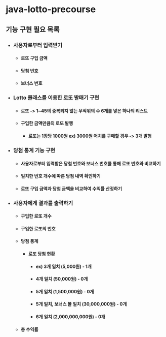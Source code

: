 # java-lotto-precourse
## 기능 구현 필요 목록
+ ### 사용자로부터 입력받기
  + #### 로또 구입 금액
  + #### 당첨 번호
  + #### 보너스 번호
+ ### Lotto 클래스를 이용한 로또 발매기 구현
    + #### 로또 -> 1~45의 중복되지 않는 무작위의 수 6개를 넣은 하나의 리스트
    + #### 구입한 금액만큼의 로또 발행
      + #### 로또는 1장당 1000원 ex) 3000원 어치를 구매할 경우 -> 3개 발행
+ ### 당첨 통계 기능 구현
  + #### 사용자로부터 입력받은 당첨 번호와 보너스 번호를 통해 로또 번호와 비교하기
  + #### 일치한 번호 개수에 따른 당첨 내역 확인하기
  + #### 로또 구입 금액과 당첨 금액을 비교하여 수익률 산정하기
+ ### 사용자에게 결과를 출력하기
  + #### 구입한 로또 개수
  + #### 구입한 로또의 번호
  + #### 당첨 통계
    + #### 로또 당첨 현황
      + #### ex) 3개 일치 (5,000원) - 1개
      + #### 4개 일치 (50,000원) - 0개
      + #### 5개 일치 (1,500,000원) - 0개
      + #### 5개 일치, 보너스 볼 일치 (30,000,000원) - 0개
      + #### 6개 일치 (2,000,000,000원) - 0개
  + #### 총 수익률
